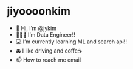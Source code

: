 # jiyoooonkim
- 👋 Hi, I’m @jykim
- 👩🏻‍💻 I’m Data Engineer!! 
- 💻 I’m currently learning ML and search api!!
- 🚘 I like driving and coffe☕️
- 📫 How to reach me email

<!---
jykim9234/jykim9234 is a ✨ special ✨ repository because its `README.md` (this file) appears on your GitHub profile.
You can click the Preview link to take a look at your changes.
--->

